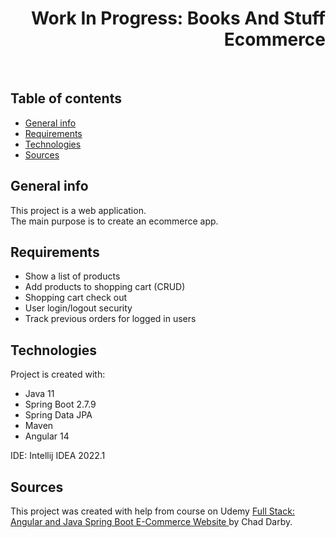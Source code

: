 <h1 align="right">Work In Progress: Books And Stuff Ecommerce</h1><br>

## Table of contents
* [General info](#general-info)
* [Requirements](#requirements)
* [Technologies](#technologies)
* [Sources](#sources)

## General info
This project is a web application.  
The main purpose is to create an ecommerce app.  

## Requirements
* Show a list of products  
* Add products to shopping cart (CRUD)  
* Shopping cart check out  
* User login/logout security  
* Track previous orders for logged in users  

## Technologies
Project is created with:
* Java 11  
* Spring Boot 2.7.9
* Spring Data JPA 
* Maven
* Angular 14
  
IDE: Intellij IDEA 2022.1  

## Sources
This project was created with help from course on Udemy <a href="https://www.udemy.com/course/full-stack-angular-spring-boot-tutorial/">Full Stack: Angular and Java Spring Boot E-Commerce Website
</a> by Chad Darby.
